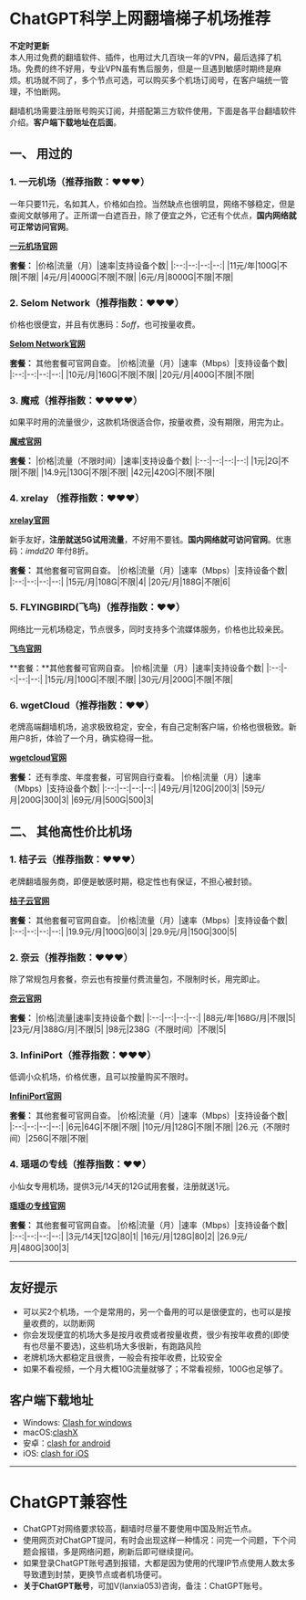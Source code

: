 
# ChatGPT科学上网翻墙梯子机场推荐


**不定时更新**    
本人用过免费的翻墙软件、插件，也用过大几百块一年的VPN，最后选择了机场。免费的终不好用，专业VPN虽有售后服务，但是一旦遇到敏感时期终是麻烦。机场就不同了，多个节点可选，可以购买多个机场订阅号，在客户端统一管理，不怕断网。

翻墙机场需要注册账号购买订阅，并搭配第三方软件使用，下面是各平台翻墙软件介绍。**客户端下载地址在后面**。

## 一、 用过的

### 1. 一元机场（推荐指数：:heart::heart::heart:）
一年只要11元，名如其人，价格如白捡。当然缺点也很明显，网络不够稳定，但是查阅文献够用了。正所谓一白遮百丑，除了便宜之外，它还有个优点，**国内网络就可正常访问官网**。

**[一元机场官网](https://一元机场.com/#/register?code=lTWrqxDL)**

**套餐：**
|价格|流量（月）|速率|支持设备个数|
|:--:|--:|--:|--:|
|11元/年|100G|不限|不限|
|4元/月|4000G|不限|不限|
|6元/月|8000G|不限|不限|

### 2. Selom Network（推荐指数：:heart::heart::heart:）
价格也很便宜，并且有优惠码：*5off*，也可按量收费。

**[Selom Network官网](https://www.selom.xyz/#/register?code=wEwCjJyA)**

**套餐：** 其他套餐可官网自查。
|价格|流量（月）|速率（Mbps）|支持设备个数|
|:--:|--:|--:|--:|
|10元/月|160G|不限|不限|
|20元/月|400G|不限|不限|

### 3. 魔戒（推荐指数：:heart::heart::heart::heart:）
如果平时用的流量很少，这款机场很适合你，按量收费，没有期限，用完为止。

**[魔戒官网](https://www.mojie.me/#/register?code=xM2QHHTx)**

**套餐：**
|价格|流量（不限时间）|速率|支持设备个数|
|:--:|--:|--:|--:|
|1元|2G|不限|不限|
|14.9元|130G|不限|不限|
|42元|420G|不限|不限|

### 4. xrelay （推荐指数：:heart::heart::heart:）
**[xrelay官网](https://xrelay.net/#/register?code=Nhd5iIRb)**

新手友好，**注册就送5G试用流量**，不好用不要钱。**国内网络就可访问官网**。优惠码：*imdd20* 年付8折。

**套餐：** 其他套餐可官网自查。
|价格|流量（月）|速率（Mbps）|支持设备个数|
|:--:|--:|--:|--:|
|15元/月|108G|不限|4|
|20元/月|188G|不限|6|

### 5. FLYINGBIRD(飞鸟)（推荐指数：:heart::heart:）
网络比一元机场稳定，节点很多，同时支持多个流媒体服务，价格也比较亲民。

**[飞鸟官网](https://www.fyb-aff.com/auth/register?code=NKgL)**

**套餐：**其他套餐可官网自查。
|价格|流量（月）|速率|支持设备个数|
|:--:|--:|--:|--:|
|15元/月|100G|不限|不限|
|30元/月|200G|不限|不限|

### 6. wgetCloud（推荐指数：:heart::heart:）
老牌高端翻墙机场，追求极致稳定，安全，有自己定制客户端，价格也很极致。新用户8折，体验了一个月，确实稳得一批。

**[wgetcloud官网](https://invite.wgetcloud.ltd/auth/register?code=vUdD)**

**套餐：** 还有季度、年度套餐，可官网自行查看。
|价格|流量（月）|速率（Mbps）|支持设备个数|
|:--:|--:|--:|--:|
|49元/月|120G|200|3|
|59元/月|200G|300|3|
|69元/月|500G|500|3|


## 二、 其他高性价比机场

### 1. 桔子云（推荐指数：:heart::heart::heart:）
老牌翻墙服务商，即便是敏感时期，稳定性也有保证，不担心被封锁。

**[桔子云官网](https://juzi69.com/auth/register?code=Kw0u)**

**套餐：** 其他套餐可官网自查。
|价格|流量（月）|速率（Mbps）|支持设备个数|
|:--:|--:|--:|--:|
|19.9元/月|100G|60|3|
|29.9元/月|150G|300|5|

### 2. 奈云（推荐指数：:heart::heart::heart:）
除了常规包月套餐，奈云也有按量付费流量包，不限制时长，用完即止。

**[奈云官网](https://www.v2ny.top/#/register?code=q9ymUNCv)**

**套餐：**
|价格|流量|速率|支持设备个数|
|:--:|--:|--:|--:|
|88元/年|168G/月|不限|5|
|23元/月|388G/月|不限|5|
|98元|238G（不限时间）|不限|5|

### 3. InfiniPort（推荐指数：:heart::heart::heart:）
低调小众机场，价格优惠，且可以按量购买不限时。

**[InfiniPort官网](https://console.infiniport.xyz/#/register?code=z6WYks0j)**

**套餐：** 其他套餐可官网自查。
|价格|流量（月）|速率（Mbps）|支持设备个数|
|:--:|--:|--:|--:|
|6元|64G|不限|不限|
|10元/月|128G|不限|不限|
|26.元（不限时间）|256G|不限|不限|

### 4. 瑶瑶の专线（推荐指数：:heart::heart:）
小仙女专用机场，提供3元/14天的12G试用套餐，注册就送1元。

**[瑶瑶の专线官网](https://yyssr.org/auth/register?code=WFAY)**

**套餐：** 其他套餐可官网自查。
|价格|流量（月）|速率（Mbps）|支持设备个数|
|:--:|--:|--:|--:|
|3元/14天|12G|80|1|
|16元/月|128G|80|2|
|26.9元/月|480G|300|3|


-----

## 友好提示

* 可以买2个机场，一个是常用的，另一个备用的可以是很便宜的，也可以是按量收费的，以防断网
* 你会发现便宜的机场大多是按月收费或者按量收费，很少有按年收费的(即使有也尽量不要选)，这些机场大多很新，有跑路风险
* 老牌机场大都稳定且很贵，一般会有按年收费，比较安全
* 如果不看视频，一个月大概10G流量就够了；不常看视频，100G也足够了。


## 客户端下载地址

* Windows: [Clash for windows](https://github.com/Fndroid/clash_for_windows_pkg/releases)
*  macOS:[clashX](https://github.com/yichengchen/clashX/releases)
*  安卓：[clash for android](https://github.com/Kr328/ClashForAndroid/releases)
*  iOS: [clash for iOS](https://apps.apple.com/app/stash/id1596063349)

-----

# ChatGPT兼容性

* ChatGPT对网络要求较高，翻墙时尽量不要使用中国及附近节点。    
* 使用网页对ChatGPT提问，有时会出现这样一种情况：问完一个问题，下个问题会报错，多是网络问题，刷新后即可继续提问。        
* 如果登录ChatGPT账号遇到报错，大都是因为使用的代理IP节点使用人数太多导致遭到封禁，更换节点或者机场便可。
* **关于ChatGPT账号**，可加V(lanxia053)咨询，备注：ChatGPT账号。
